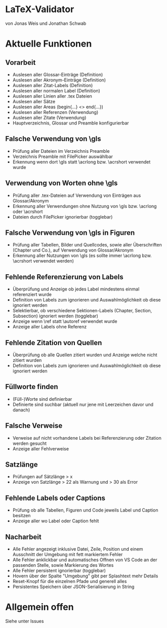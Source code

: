 # LaTeX-Validator
von Jonas Weis und Jonathan Schwab

# Aktuelle Funktionen

## Vorarbeit
- Auslesen aller Glossar-Einträge (Definition)
- Auslesen aller Akronym-Einträge (Definition)
- Auslesen aller Zitat-Labels (Definition)
- Auslesen aller normalen Label (Definition)
- Auslesen aller Linien aller .tex Dateien
- Auslesen aller Sätze
- Auslesen aller Areas (begin{...} <> end{...})
- Auslesen aller Referenzen (Verwendung)
- Auslesen aller Zitate (Verwendung)
- Hauptverzeichnis, Glossar und Preamble konfigurierbar

## Falsche Verwendung von \gls
- Prüfung aller Dateien im Verzeichnis Preamble
- Verzeichnis Preamble mit FilePicker auswählbar
- Erkennung wenn dort \gls statt \acrlong bzw. \acrshort verwendet wurde
  
## Verwendung von Worten ohne \gls
- Prüfung aller .tex-Dateien auf Verwendung von Einträgen aus Glossar/Akronym
- Erkennung aller Verwendungen ohne Nutzung von \gls bzw. \acrlong oder \acrshort
- Dateien durch FilePicker ignorierbar (togglebar)
  
## Falsche Verwendung von \gls in Figuren
- Prüfung aller Tabellen, Bilder und Quellcodes, sowie aller Überschriften (Chapter und Co.), auf Verwendung von Glossar/Akronym
- Erkennung aller Nutzungen von \gls (es sollte immer \acrlong bzw. \acrshort verwendet werden)

## Fehlende Referenzierung von Labels
- Überprüfung und Anzeige ob jedes Label mindestens einmal referenziert wurde
- Definition von Labels zum ignorieren und Auswahlmöglichkeit ob diese ignoriert werden
- Selektierbar, ob verschiedene Sektionen-Labels (Chapter, Section, Subsection) ignoriert werden (togglebar)
- Anzeige wenn \ref statt \autoref verwendet wurde
- Anzeige aller Labels ohne Referenz
 
## Fehlende Zitation von Quellen
- Überprüfung ob alle Quellen zitiert wurden und Anzeige welche nicht zitiert wurden
- Definition von Labels zum ignorieren und Auswahlmöglichkeit ob diese ignoriert werden

## Füllworte finden
- (Füll-)Worte sind definierbar
- Definierte sind suchbar (aktuell nur jene mit Leerzeichen davor und danach)
  
## Falsche Verweise
- Verweise auf nicht vorhandene Labels bei Referenzierung oder Zitation werden gesucht
- Anzeige aller Fehlverweise

## Satzlänge
- Prüfungen auf Sätzlänge > x
- Anzeige von Satzlänge > 22 als Warnung und > 30 als Error

## Fehlende Labels oder Captions
- Prüfung ob alle Tabellen, Figuren und Code jeweils Label und Caption besitzen
- Anzeige aller wo Label oder Caption fehlt

## Nacharbeit
- Alle Fehler angezeigt inklusive Datei, Zeile, Position und einem Ausschnitt der Umgebung mit fett markiertem Fehler
- Alle Fehler anklickbar und automatisches Offnen von VS Code an der passenden Stelle, sowie Markierung des Wortes
- Alle Fehler persistent ignorierbar (togglebar)
- Hovern über der Spalte "Umgebung" gibt per Splashtext mehr Details
- Reset-Knopf für die einzelnen Pfade und generell alles
- Persistentes Speichern über JSON-Serialisierung in String

# Allgemein offen
Siehe unter Issues
